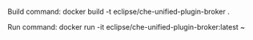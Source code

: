 Build command:
        docker build -t eclipse/che-unified-plugin-broker .

Run command:
        docker run -it eclipse/che-unified-plugin-broker:latest
~

